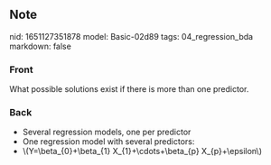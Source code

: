 ## Note
nid: 1651127351878
model: Basic-02d89
tags: 04_regression_bda
markdown: false

### Front
What possible solutions exist if there is more than one predictor.

### Back
<ul>
  <li>Several regression models, one per predictor
  <li>One regression model with several predictors:
  <li>\(Y=\beta_{0}+\beta_{1} X_{1}+\cdots+\beta_{p}
  X_{p}+\epsilon\)
</ul>

